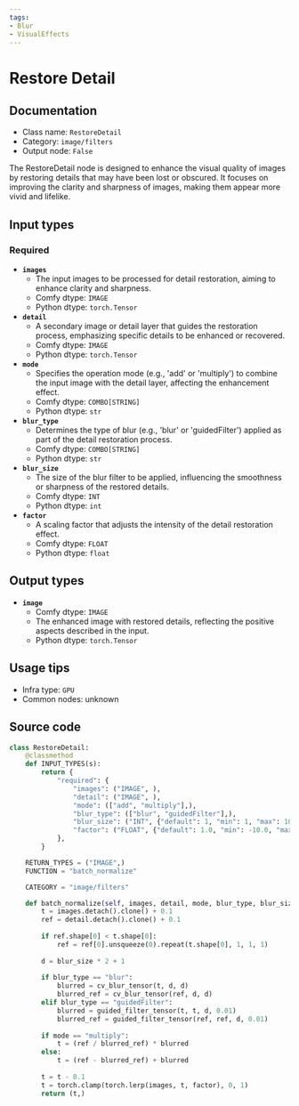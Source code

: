 ```yaml
---
tags:
- Blur
- VisualEffects
---
```


# Restore Detail
## Documentation
- Class name: `RestoreDetail`
- Category: `image/filters`
- Output node: `False`

The RestoreDetail node is designed to enhance the visual quality of images by restoring details that may have been lost or obscured. It focuses on improving the clarity and sharpness of images, making them appear more vivid and lifelike.
## Input types
### Required
- **`images`**
    - The input images to be processed for detail restoration, aiming to enhance clarity and sharpness.
    - Comfy dtype: `IMAGE`
    - Python dtype: `torch.Tensor`
- **`detail`**
    - A secondary image or detail layer that guides the restoration process, emphasizing specific details to be enhanced or recovered.
    - Comfy dtype: `IMAGE`
    - Python dtype: `torch.Tensor`
- **`mode`**
    - Specifies the operation mode (e.g., 'add' or 'multiply') to combine the input image with the detail layer, affecting the enhancement effect.
    - Comfy dtype: `COMBO[STRING]`
    - Python dtype: `str`
- **`blur_type`**
    - Determines the type of blur (e.g., 'blur' or 'guidedFilter') applied as part of the detail restoration process.
    - Comfy dtype: `COMBO[STRING]`
    - Python dtype: `str`
- **`blur_size`**
    - The size of the blur filter to be applied, influencing the smoothness or sharpness of the restored details.
    - Comfy dtype: `INT`
    - Python dtype: `int`
- **`factor`**
    - A scaling factor that adjusts the intensity of the detail restoration effect.
    - Comfy dtype: `FLOAT`
    - Python dtype: `float`
## Output types
- **`image`**
    - Comfy dtype: `IMAGE`
    - The enhanced image with restored details, reflecting the positive aspects described in the input.
    - Python dtype: `torch.Tensor`
## Usage tips
- Infra type: `GPU`
- Common nodes: unknown


## Source code
```python
class RestoreDetail:
    @classmethod
    def INPUT_TYPES(s):
        return {
            "required": {
                "images": ("IMAGE", ),
                "detail": ("IMAGE", ),
                "mode": (["add", "multiply"],),
                "blur_type": (["blur", "guidedFilter"],),
                "blur_size": ("INT", {"default": 1, "min": 1, "max": 1023}),
                "factor": ("FLOAT", {"default": 1.0, "min": -10.0, "max": 10.0, "step": 0.01,  "round": 0.01}),
            },
        }

    RETURN_TYPES = ("IMAGE",)
    FUNCTION = "batch_normalize"

    CATEGORY = "image/filters"

    def batch_normalize(self, images, detail, mode, blur_type, blur_size, factor):
        t = images.detach().clone() + 0.1
        ref = detail.detach().clone() + 0.1
        
        if ref.shape[0] < t.shape[0]:
            ref = ref[0].unsqueeze(0).repeat(t.shape[0], 1, 1, 1)
        
        d = blur_size * 2 + 1
        
        if blur_type == "blur":
            blurred = cv_blur_tensor(t, d, d)
            blurred_ref = cv_blur_tensor(ref, d, d)
        elif blur_type == "guidedFilter":
            blurred = guided_filter_tensor(t, t, d, 0.01)
            blurred_ref = guided_filter_tensor(ref, ref, d, 0.01)
        
        if mode == "multiply":
            t = (ref / blurred_ref) * blurred
        else:
            t = (ref - blurred_ref) + blurred
        
        t = t - 0.1
        t = torch.clamp(torch.lerp(images, t, factor), 0, 1)
        return (t,)

```
